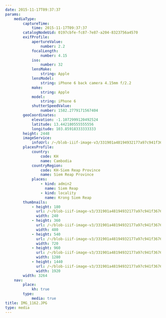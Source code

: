 ```yaml
---
date: 2015-11-17T09:37:37
params:
    mediaType:
        captureTime:
            time: 2015-11-17T09:37:37
        catalogNodeUid: 0197cbfe-fc87-7e87-a204-8323756a4570
        exifProfile:
            apertureValue:
                number: 2.2
            focalLength:
                number: 4.15
            iso:
                number: 32
            lensMake:
                string: Apple
            lensModel:
                string: iPhone 6 back camera 4.15mm f/2.2
            make:
                string: Apple
            model:
                string: iPhone 6
            shutterSpeedValue:
                number: 1582.2779171567404
        geoCoordinates:
            elevation: -1.1072999120492524
            latitude: 13.442180555555556
            longitude: 103.85918333333333
        height: 2448
        imageService:
            infoUrl: /~/blob-iiif-image-v3/331901a48194932177a97c941f3676143d8f13c1465bdc9d23275ae8610344c8/info.json
        placesProfile:
            country:
                code: KH
                name: Cambodia
            countryRegion:
                code: KH-Siem Reap Province
                name: Siem Reap Province
            places:
                - kind: admin2
                  name: Siem Reap
                - kind: locality
                  name: Krong Siem Reap
        thumbnails:
            - height: 180
              url: /~/blob-iiif-image-v3/331901a48194932177a97c941f3676143d8f13c1465bdc9d23275ae8610344c8/full/240%2C180/0/default.jpg
              width: 240
            - height: 360
              url: /~/blob-iiif-image-v3/331901a48194932177a97c941f3676143d8f13c1465bdc9d23275ae8610344c8/full/480%2C360/0/default.jpg
              width: 480
            - height: 540
              url: /~/blob-iiif-image-v3/331901a48194932177a97c941f3676143d8f13c1465bdc9d23275ae8610344c8/full/720%2C540/0/default.jpg
              width: 720
            - height: 960
              url: /~/blob-iiif-image-v3/331901a48194932177a97c941f3676143d8f13c1465bdc9d23275ae8610344c8/full/1280%2C960/0/default.jpg
              width: 1280
            - height: 1440
              url: /~/blob-iiif-image-v3/331901a48194932177a97c941f3676143d8f13c1465bdc9d23275ae8610344c8/full/1920%2C1440/0/default.jpg
              width: 1920
        width: 3264
    nav:
        place:
            kh: true
        type:
            media: true
title: IMG_1162.JPG
type: media
---
```

